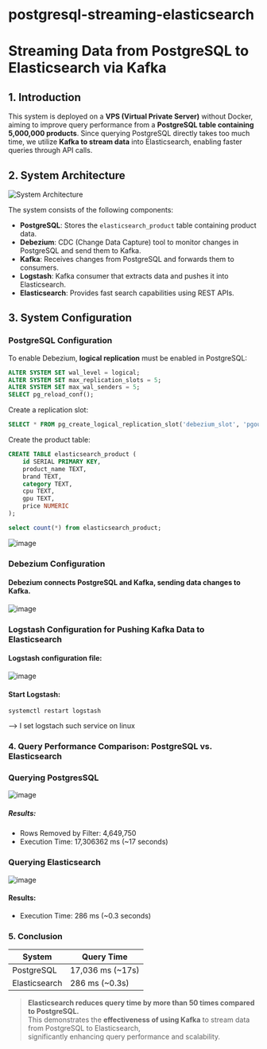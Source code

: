 # postgresql-streaming-elasticsearch
# Streaming Data from PostgreSQL to Elasticsearch via Kafka

## 1. Introduction

This system is deployed on a **VPS (Virtual Private Server)** without Docker, aiming to improve query performance from a **PostgreSQL table containing 5,000,000 products**. Since querying PostgreSQL directly takes too much time, we utilize **Kafka to stream data** into Elasticsearch, enabling faster queries through API calls.

## 2. System Architecture

![System Architecture](https://github.com/user-attachments/assets/fb411457-2102-4fff-a8ff-569db837ac2c)

The system consists of the following components:

- **PostgreSQL**: Stores the `elasticsearch_product` table containing product data.
- **Debezium**: CDC (Change Data Capture) tool to monitor changes in PostgreSQL and send them to Kafka.
- **Kafka**: Receives changes from PostgreSQL and forwards them to consumers.
- **Logstash**: Kafka consumer that extracts data and pushes it into Elasticsearch.
- **Elasticsearch**: Provides fast search capabilities using REST APIs.

## 3. System Configuration

### PostgreSQL Configuration

To enable Debezium, **logical replication** must be enabled in PostgreSQL:

```sql
ALTER SYSTEM SET wal_level = logical;
ALTER SYSTEM SET max_replication_slots = 5;
ALTER SYSTEM SET max_wal_senders = 5;
SELECT pg_reload_conf();
```
Create a replication slot:

```sql
SELECT * FROM pg_create_logical_replication_slot('debezium_slot', 'pgoutput');
```

Create the product table:

```sql
CREATE TABLE elasticsearch_product (
    id SERIAL PRIMARY KEY,
    product_name TEXT,
    brand TEXT,
    category TEXT,
    cpu TEXT,
    gpu TEXT,
    price NUMERIC
);

select count(*) from elasticsearch_product;
```
![image](https://github.com/user-attachments/assets/80dcd8fe-511a-422c-af62-d292bd60a4b8)

### Debezium Configuration

#### Debezium connects PostgreSQL and Kafka, sending data changes to Kafka.
![image](https://github.com/user-attachments/assets/8d2c672e-faa2-424a-bc37-6d26e25bf322)

### Logstash Configuration for Pushing Kafka Data to Elasticsearch
#### Logstash configuration file:
![image](https://github.com/user-attachments/assets/faaedee0-08c8-444b-839a-8709f5f8f3fb)

#### Start Logstash:
```
systemctl restart logstash 
```
--> I set logstach such service on linux

### 4. Query Performance Comparison: PostgreSQL vs. Elasticsearch

### Querying PostgresSQL
![image](https://github.com/user-attachments/assets/7b9ba351-5d43-4a68-b2de-2c2fd861841c)

##### Results:
- Rows Removed by Filter: 4,649,750
- Execution Time: 17,306362 ms (~17 seconds)

### Querying Elasticsearch
![image](https://github.com/user-attachments/assets/e4dd5ad5-4722-43ad-bd48-8bfba2d8ef1b)

#### Results:
- Execution Time: 286 ms (~0.3 seconds)

### 5. Conclusion

| System         | Query Time       |
|---------------|-----------------|
| PostgreSQL    | 17,036 ms (~17s) |
| Elasticsearch | 286 ms (~0.3s)   |

> **Elasticsearch reduces query time by more than 50 times compared to PostgreSQL.**  
> This demonstrates the **effectiveness of using Kafka** to stream data from PostgreSQL to Elasticsearch,  
> significantly enhancing query performance and scalability.
